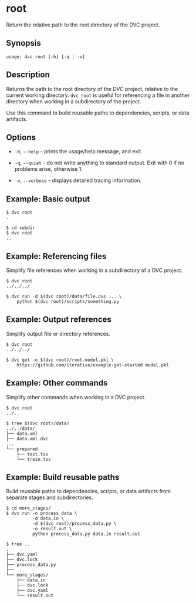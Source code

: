 # root

Return the relative path to the root directory of the <abbr>DVC project</abbr>.

## Synopsis

```usage
usage: dvc root [-h] [-q | -v]
```

## Description

Returns the path to the root directory of the <abbr>DVC project</abbr>, relative
to the current working directory. `dvc root` is useful for referencing a file
in another directory when working in a subdirectory of the project.

Use this command to build reusable paths to dependencies, scripts, or
<abbr>data artifacts</abbr>.

## Options

- `-h`, `--help` - prints the usage/help message, and exit.

- `-q`, `--quiet` - do not write anything to standard output. Exit with 0 if no
  problems arise, otherwise 1.

- `-v`, `--verbose` - displays detailed tracing information.

## Example: Basic output

```dvc
$ dvc root
.

$ cd subdir
$ dvc root
..
```

## Example: Referencing files

Simplify file references when working in a subdirectory of a <abbr>DVC
project</abbr>.

```dvc
$ dvc root
../../../

$ dvc run -d $(dvc root)/data/file.cvs ... \
    python $(dvc root)/scripts/something.py
```

## Example: Output references

Simplify output file or directory references.

```dvc
$ dvc root
../../../

$ dvc get -o $(dvc root)/root-model.pkl \
    https://github.com/iterative/example-get-started model.pkl
```

## Example: Other commands

Simplify other commands when working in a <abbr>DVC project</abbr>.

```dvc
$ dvc root
../..

$ tree $(dvc root)/data/
../../data/
├── data.xml
├── data.xml.dvc
...
└── prepared
    ├── test.tsv
    └── train.tsv
```

## Example: Build reusable paths

Build reusable paths to dependencies, scripts, or <abbr>data artifacts</abbr>
from separate stages and subdirectories.

```dvc
$ cd more_stages/
$ dvc run -n process_data \
          -d data.in \
          -d $(dvc root)/process_data.py \
          -o result.out \
          python process_data.py data.in result.out

$ tree ..
.
├── dvc.yaml
├── dvc.lock
├── process_data.py
├── ...
└── more_stages/
    ├── data.in
    ├── dvc.lock
    ├── dvc.yaml
    └── result.out
```
